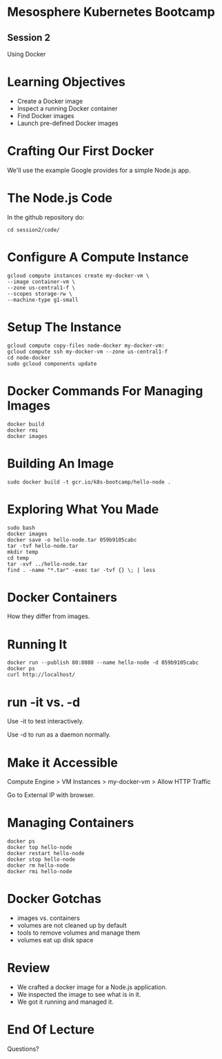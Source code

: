 Mesosphere Kubernetes Bootcamp
=======

Session 2
----

Using Docker



Learning Objectives
====

* Create a Docker image
* Inspect a running Docker container 
* Find Docker images 
* Launch pre-defined Docker images



Crafting Our First Docker
====

We'll use the example Google provides for a simple Node.js app.




The Node.js Code
====

In the github repository do:

    cd session2/code/
    



Configure A Compute Instance
====

    gcloud compute instances create my-docker-vm \
    --image container-vm \
    --zone us-central1-f \
    --scopes storage-rw \
    --machine-type g1-small



Setup The Instance
====

    gcloud compute copy-files node-docker my-docker-vm:
    gcloud compute ssh my-docker-vm --zone us-central1-f
    cd node-docker
    sudo gcloud components update



Docker Commands For Managing Images
====
    docker build
    docker rmi
    docker images



Building An Image
====

    sudo docker build -t gcr.io/k8s-bootcamp/hello-node .



Exploring What You Made
====

    sudo bash
    docker images
    docker save -o hello-node.tar 059b9105cabc
    tar -tvf hello-node.tar
    mkdir temp
    cd temp
    tar -xvf ../hello-node.tar
    find . -name "*.tar" -exec tar -tvf {} \; | less


Docker Containers
====

How they differ from images.



Running It
====

    docker run --publish 80:8080 --name hello-node -d 059b9105cabc
    docker ps
    curl http://localhost/



run -it vs. -d
====

Use -it to test interactively.

Use -d to run as a daemon normally.



Make it Accessible
====

Compute Engine > VM Instances > my-docker-vm > Allow HTTP Traffic

Go to External IP with browser.



Managing Containers
====

    docker ps
    docker top hello-node
    docker restart hello-node
    docker stop hello-node
    docker rm hello-node
    docker rmi hello-node



Docker Gotchas
====

* images vs. containers
* volumes are not cleaned up by default
* tools to remove volumes and manage them
* volumes eat up disk space



Review
====

* We crafted a docker image for a Node.js application.
* We inspected the image to see what is in it.
* We got it running and managed it.



End Of Lecture 
=====

Questions?

